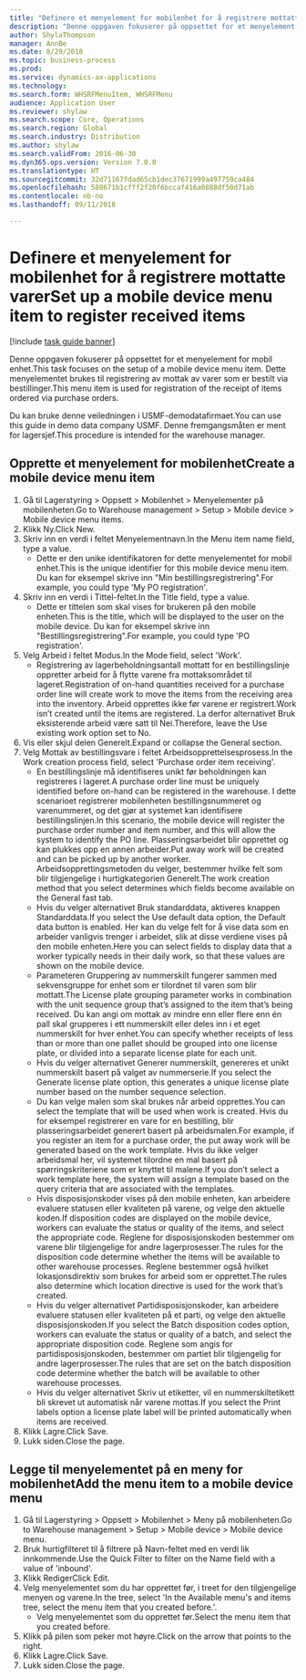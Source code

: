 ```yaml
--- 
title: "Definere et menyelement for mobilenhet for å registrere mottatte varer"
description: "Denne oppgaven fokuserer på oppsettet for et menyelement for mobil enhet."
author: ShylaThompson
manager: AnnBe
ms.date: 8/29/2018
ms.topic: business-process
ms.prod: 
ms.service: dynamics-ax-applications
ms.technology: 
ms.search.form: WHSRFMenuItem, WHSRFMenu
audience: Application User
ms.reviewer: shylaw
ms.search.scope: Core, Operations
ms.search.region: Global
ms.search.industry: Distribution
ms.author: shylaw
ms.search.validFrom: 2016-06-30
ms.dyn365.ops.version: Version 7.0.0
ms.translationtype: HT
ms.sourcegitcommit: 32d71167fdad65cb1dec37671999a497759ca484
ms.openlocfilehash: 588671b1cfff2f20f6bccaf416a0888df50d71ab
ms.contentlocale: nb-no
ms.lasthandoff: 09/11/2018

---
```

# <a name="set-up-a-mobile-device-menu-item-to-register-received-items"></a><span data-ttu-id="024cc-103">Definere et menyelement for mobilenhet for å registrere mottatte varer</span><span class="sxs-lookup"><span data-stu-id="024cc-103">Set up a mobile device menu item to register received items</span></span>

[!include [task guide banner](../../includes/task-guide-banner.md)]

<span data-ttu-id="024cc-104">Denne oppgaven fokuserer på oppsettet for et menyelement for mobil enhet.</span><span class="sxs-lookup"><span data-stu-id="024cc-104">This task focuses on the setup of a mobile device menu item.</span></span> <span data-ttu-id="024cc-105">Dette menyelementet brukes til registrering av mottak av varer som er bestilt via bestillinger.</span><span class="sxs-lookup"><span data-stu-id="024cc-105">This menu item is used for registration of the receipt of items ordered via purchase orders.</span></span> 

<span data-ttu-id="024cc-106">Du kan bruke denne veiledningen i USMF-demodatafirmaet.</span><span class="sxs-lookup"><span data-stu-id="024cc-106">You can use this guide in demo data company USMF.</span></span> <span data-ttu-id="024cc-107">Denne fremgangsmåten er ment for lagersjef.</span><span class="sxs-lookup"><span data-stu-id="024cc-107">This procedure is intended for the warehouse manager.</span></span>


## <a name="create-a-mobile-device-menu-item"></a><span data-ttu-id="024cc-108">Opprette et menyelement for mobilenhet</span><span class="sxs-lookup"><span data-stu-id="024cc-108">Create a mobile device menu item</span></span>
1. <span data-ttu-id="024cc-109">Gå til Lagerstyring > Oppsett > Mobilenhet > Menyelementer på mobilenheten.</span><span class="sxs-lookup"><span data-stu-id="024cc-109">Go to Warehouse management > Setup > Mobile device > Mobile device menu items.</span></span>
2. <span data-ttu-id="024cc-110">Klikk Ny.</span><span class="sxs-lookup"><span data-stu-id="024cc-110">Click New.</span></span>
3. <span data-ttu-id="024cc-111">Skriv inn en verdi i feltet Menyelementnavn.</span><span class="sxs-lookup"><span data-stu-id="024cc-111">In the Menu item name field, type a value.</span></span>
    * <span data-ttu-id="024cc-112">Dette er den unike identifikatoren for dette menyelementet for mobil enhet.</span><span class="sxs-lookup"><span data-stu-id="024cc-112">This is the unique identifier for this mobile device menu item.</span></span> <span data-ttu-id="024cc-113">Du kan for eksempel skrive inn "Min bestillingsregistrering".</span><span class="sxs-lookup"><span data-stu-id="024cc-113">For example, you could type 'My PO registration'.</span></span>  
4. <span data-ttu-id="024cc-114">Skriv inn en verdi i Tittel-feltet.</span><span class="sxs-lookup"><span data-stu-id="024cc-114">In the Title field, type a value.</span></span>
    * <span data-ttu-id="024cc-115">Dette er tittelen som skal vises for brukeren på den mobile enheten.</span><span class="sxs-lookup"><span data-stu-id="024cc-115">This is the title, which will be displayed to the user on the mobile device.</span></span> <span data-ttu-id="024cc-116">Du kan for eksempel skrive inn "Bestillingsregistrering".</span><span class="sxs-lookup"><span data-stu-id="024cc-116">For example, you could type 'PO registration'.</span></span>  
5. <span data-ttu-id="024cc-117">Velg Arbeid i feltet Modus.</span><span class="sxs-lookup"><span data-stu-id="024cc-117">In the Mode field, select 'Work'.</span></span>
    * <span data-ttu-id="024cc-118">Registrering av lagerbeholdningsantall mottatt for en bestillingslinje oppretter arbeid for å flytte varene fra mottaksområdet til lageret.</span><span class="sxs-lookup"><span data-stu-id="024cc-118">Registration of on-hand quantities received for a purchase order line will create work to move the items from the receiving area into the inventory.</span></span> <span data-ttu-id="024cc-119">Arbeid opprettes ikke før varene er registrert.</span><span class="sxs-lookup"><span data-stu-id="024cc-119">Work isn’t created until the items are registered.</span></span>  <span data-ttu-id="024cc-120">La derfor alternativet Bruk eksisterende arbeid være satt til Nei.</span><span class="sxs-lookup"><span data-stu-id="024cc-120">Therefore, leave the Use existing work option set to No.</span></span>  
6. <span data-ttu-id="024cc-121">Vis eller skjul delen Generelt.</span><span class="sxs-lookup"><span data-stu-id="024cc-121">Expand or collapse the General section.</span></span>
7. <span data-ttu-id="024cc-122">Velg Mottak av bestillingsvare i feltet Arbeidsopprettelsesprosess.</span><span class="sxs-lookup"><span data-stu-id="024cc-122">In the Work creation process field, select 'Purchase order item receiving'.</span></span>
    * <span data-ttu-id="024cc-123">En bestillingslinje må identifiseres unikt før beholdningen kan registreres i lageret.</span><span class="sxs-lookup"><span data-stu-id="024cc-123">A purchase order line must be uniquely identified before on-hand can be registered in the warehouse.</span></span> <span data-ttu-id="024cc-124">I dette scenarioet registrerer mobilenheten bestillingsnummeret og varenummeret, og det gjør at systemet kan identifisere bestillingslinjen.</span><span class="sxs-lookup"><span data-stu-id="024cc-124">In this scenario, the mobile device will register the purchase order number and item number, and this will allow the system to identify the PO line.</span></span> <span data-ttu-id="024cc-125">Plasseringsarbeidet blir opprettet og kan plukkes opp en annen arbeider.</span><span class="sxs-lookup"><span data-stu-id="024cc-125">Put away work will be created and can be picked up by another worker.</span></span>    <span data-ttu-id="024cc-126">Arbeidsopprettingsmetoden du velger, bestemmer hvilke felt som blir tilgjengelige i hurtigkategorien Generelt.</span><span class="sxs-lookup"><span data-stu-id="024cc-126">The work creation method that you select determines which fields become available on the General fast tab.</span></span>  
    * <span data-ttu-id="024cc-127">Hvis du velger alternativet Bruk standarddata, aktiveres knappen Standarddata.</span><span class="sxs-lookup"><span data-stu-id="024cc-127">If you select the Use default data option, the Default data button is enabled.</span></span> <span data-ttu-id="024cc-128">Her kan du velge felt for å vise data som en arbeider vanligvis trenger i arbeidet, slik at disse verdiene vises på den mobile enheten.</span><span class="sxs-lookup"><span data-stu-id="024cc-128">Here you can select fields to display data that a worker typically needs in their daily work, so that these values are shown on the mobile device.</span></span>  
    * <span data-ttu-id="024cc-129">Parameteren Gruppering av nummerskilt fungerer sammen med sekvensgruppe for enhet som er tilordnet til varen som blir mottatt.</span><span class="sxs-lookup"><span data-stu-id="024cc-129">The License plate grouping parameter  works in combination with the unit sequence group that’s assigned to the item that’s being received.</span></span> <span data-ttu-id="024cc-130">Du kan angi om mottak av mindre enn eller flere enn én pall skal grupperes i ett nummerskilt eller deles inn i et eget nummerskilt for hver enhet.</span><span class="sxs-lookup"><span data-stu-id="024cc-130">You can specify whether receipts of less than or more than one pallet should be grouped into one license plate, or divided into a separate license plate for each unit.</span></span>  
    * <span data-ttu-id="024cc-131">Hvis du velger alternativet Generer nummerskilt, genereres et unikt nummerskilt basert på valget av nummerserie.</span><span class="sxs-lookup"><span data-stu-id="024cc-131">If you select the Generate license plate  option, this generates a unique license plate number based on the number sequence selection.</span></span>   
    * <span data-ttu-id="024cc-132">Du kan velge malen som skal brukes når arbeid opprettes.</span><span class="sxs-lookup"><span data-stu-id="024cc-132">You can select the template that will be used when work is created.</span></span> <span data-ttu-id="024cc-133">Hvis du for eksempel registrerer en vare for en bestilling, blir plasseringsarbeidet generert basert på arbeidsmalen.</span><span class="sxs-lookup"><span data-stu-id="024cc-133">For example, if you register an item for a purchase order, the put away work will be generated based on the work template.</span></span> <span data-ttu-id="024cc-134">Hvis du ikke velger arbeidsmal her, vil systemet tilordne en mal basert på spørringskriteriene som er knyttet til malene.</span><span class="sxs-lookup"><span data-stu-id="024cc-134">If you don’t select a work template here, the system will assign a template based on the query criteria that are associated with the templates.</span></span>  
    * <span data-ttu-id="024cc-135">Hvis disposisjonskoder vises på den mobile enheten, kan arbeidere evaluere statusen eller kvaliteten på varene, og velge den aktuelle koden.</span><span class="sxs-lookup"><span data-stu-id="024cc-135">If disposition codes are displayed on the mobile device, workers can evaluate the status or quality of the items, and select the appropriate code.</span></span> <span data-ttu-id="024cc-136">Reglene for disposisjonskoden bestemmer om varene blir tilgjengelige for andre lagerprosesser.</span><span class="sxs-lookup"><span data-stu-id="024cc-136">The rules for  the disposition code determine whether the items will be available to other warehouse processes.</span></span> <span data-ttu-id="024cc-137">Reglene bestemmer også hvilket lokasjonsdirektiv som brukes for arbeid som er opprettet.</span><span class="sxs-lookup"><span data-stu-id="024cc-137">The rules also determine which location directive is used for the work that’s created.</span></span>   
    * <span data-ttu-id="024cc-138">Hvis du velger alternativet Partidisposisjonskoder, kan arbeidere evaluere statusen eller kvaliteten på et parti, og velge den aktuelle disposisjonskoden.</span><span class="sxs-lookup"><span data-stu-id="024cc-138">If you select the Batch disposition codes option, workers can evaluate the status or quality of a batch, and select the appropriate disposition code.</span></span>  <span data-ttu-id="024cc-139">Reglene som angis for partidisposisjonskoden, bestemmer om partiet blir tilgjengelig for andre lagerprosesser.</span><span class="sxs-lookup"><span data-stu-id="024cc-139">The rules that are set on the batch disposition code determine whether the batch will be available to other warehouse processes.</span></span>  
    * <span data-ttu-id="024cc-140">Hvis du velger alternativet Skriv ut etiketter, vil en nummerskiltetikett bli skrevet ut automatisk når varene mottas.</span><span class="sxs-lookup"><span data-stu-id="024cc-140">If you select the Print labels option a license plate label will be printed automatically when items are received.</span></span>  
8. <span data-ttu-id="024cc-141">Klikk Lagre.</span><span class="sxs-lookup"><span data-stu-id="024cc-141">Click Save.</span></span>
9. <span data-ttu-id="024cc-142">Lukk siden.</span><span class="sxs-lookup"><span data-stu-id="024cc-142">Close the page.</span></span>

## <a name="add-the-menu-item-to-a-mobile-device-menu"></a><span data-ttu-id="024cc-143">Legge til menyelementet på en meny for mobilenhet</span><span class="sxs-lookup"><span data-stu-id="024cc-143">Add the menu item to a mobile device menu</span></span>
1. <span data-ttu-id="024cc-144">Gå til Lagerstyring > Oppsett > Mobilenhet > Meny på mobilenheten.</span><span class="sxs-lookup"><span data-stu-id="024cc-144">Go to Warehouse management > Setup > Mobile device > Mobile device menu.</span></span>
2. <span data-ttu-id="024cc-145">Bruk hurtigfilteret til å filtrere på Navn-feltet med en verdi lik innkommende.</span><span class="sxs-lookup"><span data-stu-id="024cc-145">Use the Quick Filter to filter on the Name field with a value of 'inbound'.</span></span>
3. <span data-ttu-id="024cc-146">Klikk Rediger</span><span class="sxs-lookup"><span data-stu-id="024cc-146">Click Edit.</span></span>
4. <span data-ttu-id="024cc-147">Velg menyelementet som du har opprettet før, i treet for den tilgjengelige menyen og varene.</span><span class="sxs-lookup"><span data-stu-id="024cc-147">In the tree, select 'In the Available menu's and items tree, select the menu item that you created before.'.</span></span>
    * <span data-ttu-id="024cc-148">Velg menyelementet som du opprettet før.</span><span class="sxs-lookup"><span data-stu-id="024cc-148">Select the menu item that you created before.</span></span>  
5. <span data-ttu-id="024cc-149">Klikk på pilen som peker mot høyre.</span><span class="sxs-lookup"><span data-stu-id="024cc-149">Click on the arrow that points to the right.</span></span>
6. <span data-ttu-id="024cc-150">Klikk Lagre.</span><span class="sxs-lookup"><span data-stu-id="024cc-150">Click Save.</span></span>
7. <span data-ttu-id="024cc-151">Lukk siden.</span><span class="sxs-lookup"><span data-stu-id="024cc-151">Close the page.</span></span>


